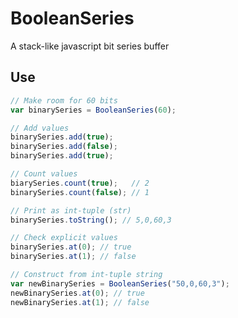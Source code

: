 BooleanSeries
=============

A stack-like javascript bit series buffer

## Use

```javascript
// Make room for 60 bits
var binarySeries = BooleanSeries(60); 

// Add values
binarySeries.add(true);
binarySeries.add(false);
binarySeries.add(true);

// Count values
biarySeries.count(true);   // 2
binarySeries.count(false); // 1

// Print as int-tuple (str)
binarySeries.toString(); // 5,0,60,3

// Check explicit values
binarySeries.at(0); // true
binarySeries.at(1); // false

// Construct from int-tuple string
var newBinarySeries = BooleanSeries("50,0,60,3");
newBinarySeries.at(0); // true
newBinarySeries.at(1); // false
```
